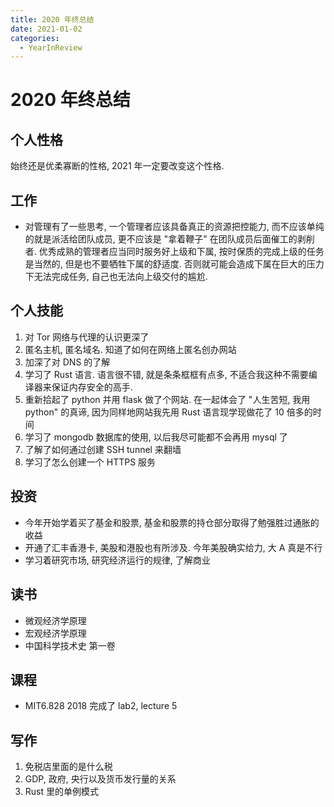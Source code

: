 ```yaml
---
title: 2020 年终总结
date: 2021-01-02
categories:
  - YearInReview
---
```


# 2020 年终总结

## 个人性格

始终还是优柔寡断的性格, 2021 年一定要改变这个性格.

## 工作

* 对管理有了一些思考, 一个管理者应该具备真正的资源把控能力, 而不应该单纯的就是派活给团队成员, 更不应该是 "拿着鞭子" 在团队成员后面催工的剥削者.
  优秀成熟的管理者应当同时服务好上级和下属, 按时保质的完成上级的任务是当然的, 但是也不要牺牲下属的舒适度. 否则就可能会造成下属在巨大的压力下无法完成任务, 自己也无法向上级交付的尴尬.

## 个人技能

1. 对 Tor 网络与代理的认识更深了
2. 匿名主机, 匿名域名. 知道了如何在网络上匿名创办网站
3. 加深了对 DNS 的了解
4. 学习了 Rust 语言. 语言很不错, 就是条条框框有点多, 不适合我这种不需要编译器来保证内存安全的高手.
5. 重新拾起了 python 并用 flask 做了个网站. 在一起体会了 "人生苦短, 我用 python" 的真谛, 因为同样地网站我先用 Rust 语言现学现做花了 10 倍多的时间
6. 学习了 mongodb 数据库的使用, 以后我尽可能都不会再用 mysql 了
7. 了解了如何通过创建 SSH tunnel 来翻墙
8. 学习了怎么创建一个 HTTPS 服务

## 投资

* 今年开始学着买了基金和股票, 基金和股票的持仓部分取得了勉强胜过通胀的收益
* 开通了汇丰香港卡, 美股和港股也有所涉及. 今年美股确实给力, 大 A 真是不行
* 学习着研究市场, 研究经济运行的规律, 了解商业

## 读书

* 微观经济学原理
* 宏观经济学原理
* 中国科学技术史 第一卷

## 课程

* MIT6.828 2018 完成了 lab2, lecture 5

## 写作

1. 免税店里面的是什么税
2. GDP, 政府, 央行以及货币发行量的关系
3. Rust 里的单例模式
